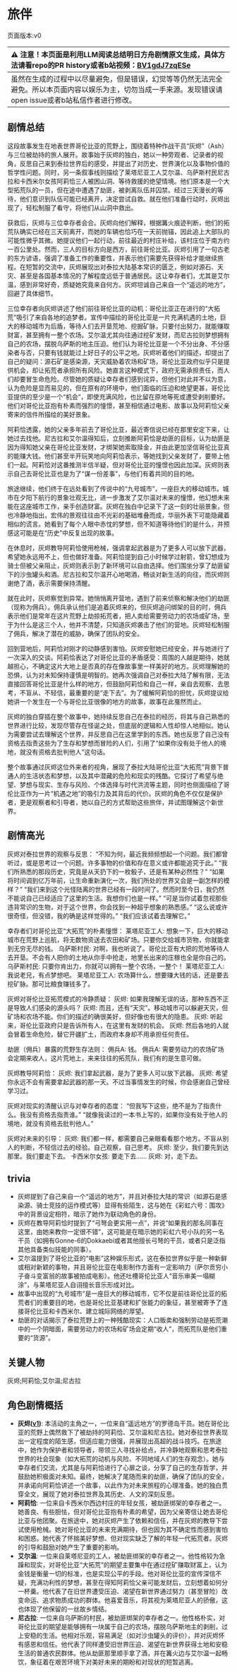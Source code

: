 # 旅伴
页面版本:v0
 

| :warning: 注意！本页面是利用LLM阅读总结明日方舟剧情原文生成，具体方法请看repo的PR history或者b站视频：[BV1gdJ7zqESe](https://www.bilibili.com/video/BV1gdJ7zqESe/)         |
|:----------------------------|
| 虽然在生成的过程中以尽量避免，但是错误，幻觉等等仍然无法完全避免。所以本页面内容以娱乐为主，切勿当成一手来源。发现错误请open issue或者b站私信作者进行修改。|



## 剧情总结
这段故事发生在地表世界哥伦比亚的荒野上，围绕着特种作战干员“灰烬”（Ash）与三位被劫持的旅人展开。故事始于灰烬的独白，她以一种旁观者、记录者的视角，反思自己来到泰拉世界后的感受，并提出了对历史、世界演化以及事物价值的哲学性问题。同时，另一条叙事线则描绘了莱塔尼亚工人艾尔温、乌萨斯村民尼古拉和卡西米尔女孩阿莉恰三人被困山洞、等待救援的绝望情境。他们原本是一个大型拓荒队的一员，但在途中遭遇了劫匪，被剥离队伍并囚禁。经过三天漫长的等待，他们意识到队伍可能已经离开，决定尝试自救。就在他们准备行动时，灰烬出现了，轻松制服了看守，将他们从山洞中救出。

获救后，灰烬与三位幸存者会合。灰烬向他们解释，根据篝火痕迹判断，他们的拓荒队确实已经在三天前离开，而她的车辆也恰巧在一天前抛锚，因此追上大部队的可能性微乎其微。她提议他们一起行动，前往最近的村庄补给，该村庄位于南方约一百公里处。然而，三人的目标方向是西方，前往哥伦比亚。灰烬引用了一句古老的东方谚语，强调了准备工作的重要性，并表示他们需要先获得补给才能继续旅程。在短暂的交流中，灰烬展现出对泰拉大陆基本常识的匮乏，例如对源石、天灾、甚至是各国基本情况的了解程度远低于普通居民。这让幸存者们，尤其是艾尔温，感到非常好奇，质疑她究竟来自何方。灰烬坦诚自己来自一个“遥远的地方”，回避了具体细节。

三位幸存者向灰烬讲述了他们前往哥伦比亚的动机：哥伦比亚正在进行的“大拓荒”吸引了来自各地的追梦者。宣传中描绘的哥伦比亚是一片充满机遇的土地，巨大的移动城市为后盾，等待人们去开垦荒地、挖掘矿脉，只要付出努力，就能赚取财富，甚至拥有一整个农场。艾尔温尤其向往通过挖矿发财，而尼古拉则梦想拥有自己的农场，摆脱乌萨斯的地主压迫。他们认为哥伦比亚是一个不分出身、不分感染者与否，只要有钱就能过上好日子的公平之地。灰烬听着他们的描述，却提出了自己的疑问：源石矿是感染源，天灾威胁着农场和矿场，哥伦比亚政府似乎只是提供机会，却让拓荒者承担所有风险。她直言这种模式下，政府无需承担责任，而人们却要冒生命危险。尽管她的质疑让幸存者们感到诧异，但他们对此并不以为意，认为危险是显而易见的，但在原有的环境中，他们面临的压迫和绝望更甚，哥伦比亚提供的至少是一个“机会”，即使充满风险，也比留在原地等死或遭受剥削要好。他们对哥伦比亚抱有朴素而强烈的憧憬，甚至相信通过电影、故事以及阿莉恰父亲寄来的信件所描绘的美好景象。

阿莉恰透露，她的父亲多年前去了哥伦比亚，最近寄信说已经在那里安定下来，让她过去找他。尼古拉和艾尔温得知后，立刻推断阿莉恰是劫匪的目标，认为劫匪是因为得知她父亲在哥伦比亚发财，才绑架她索取赎金，并由此更加坚信哥伦比亚真的能赚大钱。他们甚至半开玩笑地向阿莉恰表示，等她找到父亲发财了，要带上他们一起。阿莉恰对这番推测半信半疑，但对哥伦比亚的憧憬也因此加深。灰烬则表示自己去哥伦比亚也是为了“谋一份差事”，与他们有着共同的目的地。

旅途继续，他们终于在远处看到了传说中的“九号城市”，一座巨大的移动城市。城市在夕阳下航行的景象壮观无比，进一步激发了艾尔温对未来的憧憬，他幻想未来能在这座城市工作，亲手创造财富。灰烬在独白中记录下了这一刻的壮丽景象，但也冷静地指出，宏伟的景观往往由不光彩的基础堆叠而成，华丽外表下可能隐藏着相似的谎言。她看到了每个人眼中赤忱的梦想，但不知道等待他们的是什么，并预感这可能是在“历史”中反复出现的故事。

在休息时，灰烬教导阿莉恰使用枪械，强调拿起武器是为了更多人可以放下武器，希望她永远用不上，但也做好准备。阿莉恰提到自己小时候学过射箭，曾幻想成为骑士但被父亲阻止，灰烬则表示到了新环境可以自由选择。他们围坐分享了劫匪留下的沙虫罐头和酒。尼古拉和艾尔温开心地喝酒，畅谈对新生活的向往，而灰烬则谢绝了酒，表示需要保持清醒。

就在此时，灰烬察觉到异常。她悄悄离开营地，遇到了前来侦察和解决他们的劫匪（现称为佣兵）。佣兵承认他们是追着灰烬来的，但灰烬追问绑架的目的时，佣兵表示他们是常年在这片荒野上劫掠拓荒者，把人卖给需要劳动力的农场或矿场，至于为什么是这三个人，他并不清楚，只知道灰烬袭击了他们的营地。灰烬轻松制服了佣兵，解决了潜在的威胁，确保了团队的安全。

回到营地后，阿莉恰对刚才的动静感到害怕。灰烬安慰她已经安全，并与她进行了一次深入的交谈。阿莉恰表达了对哥伦比亚的矛盾感受：周围的人越是期待，她就越担心，不确定这片大地上是否真的存在像故事里一样美好的地方。灰烬理解她的恐惧，认为对未知保持谨慎是明智的。她再次强调自己对泰拉大陆了解有限，无法直接回答哥伦比亚是什么样的地方，但鼓励阿莉恰和自己一样，亲自去观察、去思考，不盲从、不轻信，最重要的是“走下去”。为了缓解阿莉恰的担忧，灰烬提议给她讲一个发生在一个与哥伦比亚很像的地方的故事，故事在此戛然而止。

灰烬的独白穿插在整个故事中，她持续反思自己在泰拉的经历，将其与自己熟悉的世界进行比较，发现尽管存在怪诞之处，但底层的逻辑和人性却惊人地相似。她认为需要尝试去理解这个世界，并反思自己在这里学到的东西。她也反思了自己没有资格去指责这些为了生存和梦想而冒险的人们，引用了“如果你没有处于他人的境地，就没有资格去批判他人”这句话。

整个故事通过灰烬这位外来者的视角，展现了泰拉大陆哥伦比亚“大拓荒”背景下普通人的生活状态和梦想，以及其中潜藏的危险和现实的残酷。它探讨了希望与绝望、梦想与现实、生存与风险、个体选择与时代洪流等主题，同时也侧面描绘了哥伦比亚作为一片“机遇之地”的吸引力及其背后的代价。灰烬的角色不仅仅是保护者，更是观察者和引导者，她以自己的方式帮助这些旅伴，并试图理解这个新世界。
## 剧情高光
灰烬对泰拉世界的观察与反思：
“不知为何，最近我频频想起一个问题。我们都曾听过，或是思考过一个问题。许多事物的价值和存在意义或许都能追究于此。”
“我们所熟悉的那段历史，究竟是从天扔下的一枚骰子，还是有某种必然性？”
“如果将时间调到亿万年前，让生命重新演化一次，我们所处的世界又会是一副怎样的模样？”
“我们来到这个光怪陆离的世界已经有一段时间了。然而时至今日，我仍然不能说自己已经适应了这里的生活。我想你们也是一样。”
“可是当你试着忽视那些违背常识的生物，对于这个世界，你会找到一种超乎想象的熟悉感。”
“这么说或许很奇怪，但没错，我的确是这样觉得的。”
“我们应该试着去理解它。”

幸存者们对哥伦比亚“大拓荒”的朴素憧憬：
莱塔尼亚工人: 想象一下，巨大的移动城市在荒野上巡航，将无数物资送去农田和矿场。只要你交给城市货物，你就能拿到无穷无尽的钱。
乌萨斯村民: 对啊，我也听说了。哥伦比亚有大把的荒地等待人去开垦。不会有人把你的土地从你手中抢走，地里长出来的庄稼也全是你自己的。
乌萨斯村民: 只要你肯出力，你就可以拥有一整个农场，一整个！
莱塔尼亚工人: 我说老兄，有点梦想吧。
莱塔尼亚工人: 农场算什么，想要赚大钱的话，还是要去挖矿脉。那可比粮食赚钱多了。

灰烬对哥伦比亚拓荒模式的冷静质疑：
灰烬: 如果我理解无误的话，那种东西不正是导致人们感染的源头吗？
灰烬: 而且，还有“天灾”。移动城市可以躲避天灾，但矿场和农场不能。你们的描述的确很美好，但好像也有很大的隐患。
灰烬: 听起来，哥伦比亚政府只是告诉所有人，在这里有发财的机会。
灰烬: 然后各地的人就会冒着生命危险，替它开疆扩土，而政府本身却不用承担任何责任。

劫匪（佣兵）暴露的荒野生存法则：
佣兵A: 钱。
佣兵A: 需要劳动力的农场矿场会定期来收人，这片荒地上，来来往往的拓荒队，我们有的是生意可做。

灰烬教导阿莉恰：
灰烬: 我们拿起武器，是为了更多人可以放下武器。
灰烬: 希望你永远不会有需要拿起武器的那一天。不过当事情发生的时候，你会感谢自己曾经学习过。

灰烬对现实的清醒认识与对幸存者的态度：
“但我写下这些，绝不是为了指责什么。我没有资格去指责谁。”
“就像我读过的一本书上写的，如果你没有处于他人的境地，就没有资格去批判他人。”

灰烬对未来的引导：
灰烬: 我们都一样，都需要自己亲眼看看那个地方。不盲从别人的判断，不轻信过去的经验。自己观察，自己思考。
灰烬: 至少，我们要先到达那里。我们要走下去。
卡西米尔女孩: 要走下去......
灰烬: 对，走下去。
## trivia
*   灰烬提到了自己来自一个“遥远的地方”，并且对泰拉大陆的常识（如源石是感染源、骑士竞技的运作模式等）显得有些陌生，这与她在《彩虹六号：围攻》中的背景设定相符，暗示了她作为联动角色的身份。
*   灰烬在教导阿莉恰时提到了“弓弩会更实用一点”，并说“如果我的那名同事在这里，由她来教你一定很不错”，这可能是在暗示她的彩虹六号小队的另一名干员（如拥有Gonne-6的Dokkaebi或者其他擅长弓弩的干员，或者只是泛指其他具备类似技能的同事）。
*   艾尔温提到了哥伦比亚的“电影”这种娱乐形式，这在泰拉世界似乎是一种新鲜或相对新颖的事物，并且哥伦比亚在电影制作方面有一定影响力（萨尔贡穷小子奋斗变富翁的故事被拍成电影）。他还吐槽哥伦比亚人“音乐审美一塌糊涂”，与莱塔尼亚人自诩擅长音乐形成对比。
*   故事中出现的“九号城市”是一座巨大的移动城市，它不仅是前往哥伦比亚的拓荒者们的重要目的地，也是哥伦比亚基建和扩张能力的象征，甚至被寄予了连接哥伦比亚和卡西米尔、建立城际网络的厚望。
*   劫匪的对话揭示了泰拉荒野上的一种残酷现实：人口贩卖和强制劳动是拓荒潮中的一个阴暗面，需要劳动力的农场和矿场会定期“收人”，而拓荒队是他们重要的“货源”。
## 关键人物
灰烬;阿莉恰;艾尔温;尼古拉
## 角色剧情概括
-   **灰烬([v1](../chars/char_456_ash.md))**: 本活动的主角之一，一位来自“遥远地方”的罗德岛干员。她在哥伦比亚的荒野上偶然救下了被劫持的阿莉恰、艾尔温和尼古拉。她对泰拉世界表现出一定程度的陌生感，但适应能力很强，并展现出高超的战斗技巧。在旅途中，她作为保护者和领导者，带领三人寻找补给点，并冷静地观察和思考泰拉世界的社会现象（如大拓荒的动机与风险、不同地域人们的生存观念）。她与幸存者们交流，尤其是与阿莉恰进行了心扉之谈，分享了自己的生存哲学，并鼓励她积极面对未知。最终，她解决了尾随而来的劫匪，确保了团队的安全，并承诺向阿莉恰讲述一个故事，以此作为对未来旅程的心理准备。她的独白贯穿全文，展现了她对泰拉世界及其历史、人文的深刻反思。
-   **阿莉恰**: 一位来自卡西米尔西边村庄的年轻女孩，被劫匪绑架的幸存者之一。她善良、有些胆怯，但对哥伦比亚抱有朴素的希望，因为父亲寄信让她去哥伦比亚与他团聚。在旅途中，她对灰烬产生了依赖和信任，并在灰烬的教导下尝试使用枪械。她对哥伦比亚的未来充满期待，但也因为其不确定性而感到害怕和困惑。她代表了怀揣美好梦想、但对现实缺乏了解的年轻一代拓荒者。灰烬的引导和鼓励对她产生了重要的影响。
-   **艾尔温**: 一位来自莱塔尼亚的工人，被劫匪绑架的幸存者之一。他性格较为急躁和现实，对哥伦比亚“大拓荒”的期望主要集中在通过挖矿赚取财富上，认为金钱是衡量一切的标准，也是实现公平的手段。他对哥伦比亚的宣传深信不疑，充满功利性的梦想，甚至在得知阿莉恰父亲可能发财后，立刻想着如何分一杯羹。他代表了在旧世界遭受压迫、渴望在新世界通过努力（甚至冒险）改变命运、追求物质成功的群体。他喜爱音乐，将其视为莱塔尼亚人的骄傲，这也体现了他保留的一丝故乡情结。
-   **尼古拉**: 一位来自乌萨斯的村民，被劫匪绑架的幸存者之一。他性格朴实，对哥伦比亚的期望是能够拥有一块属于自己的农场，摆脱乌萨斯地主的剥削，过上安稳的生活。他相对乐观，容易满足（如对沙虫罐头的评价），并对灰烬怀有感恩和信任。他代表了同样遭受旧世界压迫、渴望在新世界获得土地和安稳生活的普通农民群体。他从劫匪那里顺手拿了酒，并在篝火边与艾尔温一起畅饮，象征着在艰苦环境下对美好未来的期盼和对现状的短暂逃离。